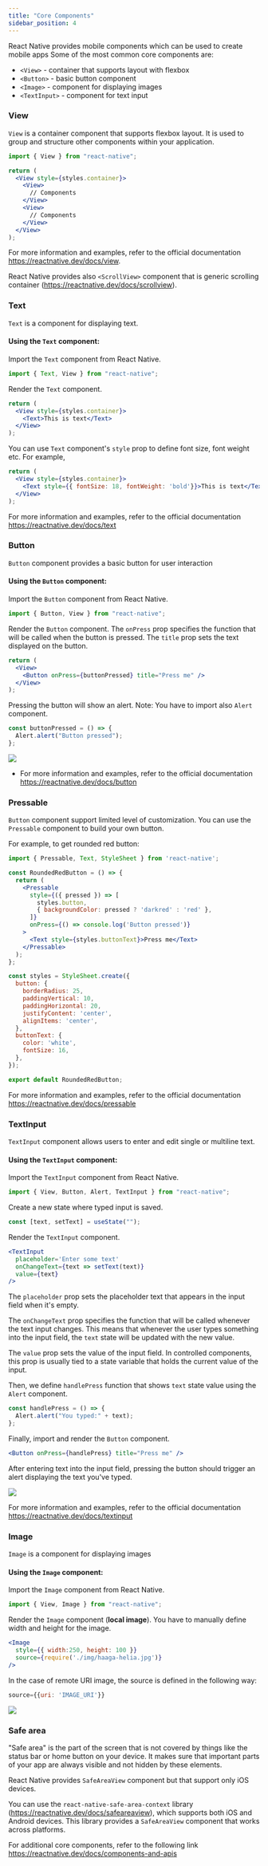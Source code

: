 ```yaml
---
title: "Core Components"
sidebar_position: 4
---
```

React Native provides mobile components which can be used to create mobile apps
Some of the most common core components are:
- `<View>` - container that supports layout with flexbox
- `<Button>` - basic button component
- `<Image>` - component for displaying images
- `<TextInput>` - component for text input

### View 
`View` is a container component that supports flexbox layout. It is used to group and structure other components within your application. 

```jsx
import { View } from "react-native";

return (
  <View style={styles.container}>
    <View>
      // Components
    </View>
    <View>
      // Components
    </View>
  </View>
);
```
For more information and examples, refer to the official documentation https://reactnative.dev/docs/view. 

React Native provides also `<ScrollView>` component that is generic scrolling container (https://reactnative.dev/docs/scrollview).

### Text
`Text` is a component for displaying text.

#### Using the `Text` component:
Import the `Text` component from React Native.

```js
import { Text, View } from "react-native";
```
Render the `Text` component.
```jsx
return (
  <View style={styles.container}>
    <Text>This is text</Text>
  </View>
);
```
You can use `Text` component's `style` prop to define font size, font weight etc. For example,

```jsx
return (
  <View style={styles.container}>
    <Text style={{ fontSize: 18, fontWeight: 'bold'}}>This is text</Text>
  </View>
);
```

For more information and examples, refer to the official documentation https://reactnative.dev/docs/text

### Button
`Button` component provides a basic button for user interaction

#### Using the `Button` component:
Import the `Button` component from React Native.
```js
import { Button, View } from "react-native";
```
Render the `Button` component.  The `onPress` prop specifies the function that will be called when the button is pressed. The `title` prop sets the text displayed on the button. 

```jsx
return (
  <View>
    <Button onPress={buttonPressed} title="Press me" />
  </View>
);
```
Pressing the button will show an alert. Note: You have to import also `Alert` component.
```js
const buttonPressed = () => {
  Alert.alert("Button pressed");
};
```
![](img/button.png)

- For more information and examples, refer to the official documentation https://reactnative.dev/docs/button

### Pressable
`Button` component support limited level of customization. You can use the `Pressable` component to build your own button.

For example, to get rounded red button:
```jsx
import { Pressable, Text, StyleSheet } from 'react-native';

const RoundedRedButton = () => {
  return (
    <Pressable
      style={({ pressed }) => [
        styles.button,
        { backgroundColor: pressed ? 'darkred' : 'red' },
      ]}
      onPress={() => console.log('Button pressed')}
    >
      <Text style={styles.buttonText}>Press me</Text>
    </Pressable>
  );
};

const styles = StyleSheet.create({
  button: {
    borderRadius: 25,
    paddingVertical: 10,
    paddingHorizontal: 20,
    justifyContent: 'center',
    alignItems: 'center',
  },
  buttonText: {
    color: 'white',
    fontSize: 16,
  },
});

export default RoundedRedButton;

```
For more information and examples, refer to the official documentation https://reactnative.dev/docs/pressable

### TextInput
`TextInput` component allows users to enter and edit single or multiline text.

#### Using the `TextInput` component:
Import the `TextInput` component from React Native.

```js
import { View, Button, Alert, TextInput } from "react-native";
```
Create a new state where typed input is saved.
```js
const [text, setText] = useState("");
```
Render the `TextInput` component.
```jsx
<TextInput
  placeholder='Enter some text'
  onChangeText={text => setText(text)} 
  value={text} 
/>
```
The `placeholder` prop sets the placeholder text that appears in the input field when it's empty. 

The `onChangeText` prop specifies the function that will be called whenever the text input changes. This means that whenever the user types something into the input field, the `text` state will be updated with the new value. 

The `value` prop sets the value of the input field. In controlled components, this prop is usually tied to a state variable that holds the current value of the input.

Then, we define `handlePress` function that shows `text` state value using the `Alert` component.

```js
const handlePress = () => {
  Alert.alert("You typed:" + text);
};
```
Finally, import and render the `Button` component.
```jsx
<Button onPress={handlePress} title="Press me" />
```
After entering text into the input field, pressing the button should trigger an alert displaying the text you've typed.

![](img/textinput.png)

For more information and examples, refer to the official documentation https://reactnative.dev/docs/textinput

### Image
`Image` is a component for displaying images

#### Using the `Image` component:
Import the `Image` component from React Native.

```js
import { View, Image } from "react-native";
```
Render the `Image` component (**local image**). You have to manually define width and height for the image.

```jsx
<Image
  style={{ width:250, height: 100 }}
  source={require('./img/haaga-helia.jpg')} 
/>
```
In the case of remote URI image, the source is defined in the following way:
```jsx
source={{uri: 'IMAGE_URI'}}
```

![](img/image.png)

### Safe area

"Safe area" is the part of the screen that is not covered by things like the status bar or home button on your device. It makes sure that important parts of your app are always visible and not hidden by these elements.

React Native provides `SafeAreaView` component  but that support only iOS devices.

You can use the `react-native-safe-area-context` library (https://reactnative.dev/docs/safeareaview), which supports both iOS and Android devices. This library provides a `SafeAreaView` component that works across platforms.

For additional core components, refer to the following link https://reactnative.dev/docs/components-and-apis
